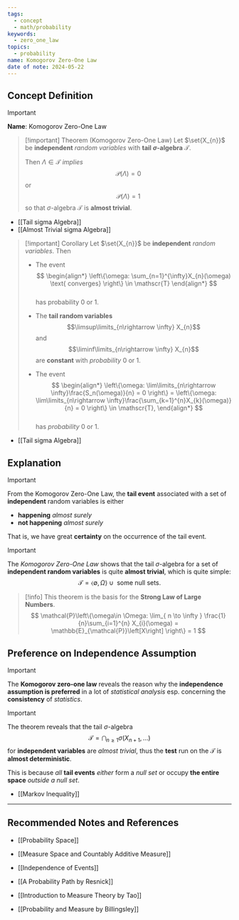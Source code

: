 ```yaml
---
tags:
  - concept
  - math/probability
keywords:
  - zero_one_law
topics:
  - probability
name: Komogorov Zero-One Law
date of note: 2024-05-22
---
```


## Concept Definition

>[!important]
>**Name**: Komogorov Zero-One Law

>[!important] Theorem (Komogorov Zero-One Law)
>Let $\set{X_{n}}$ be **independent** *random variables* with **tail $\sigma$-algebra** $\mathscr{T}$.
>
>Then $\Lambda \in \mathscr{T}$ *implies* 
>$$\mathcal{P}(\Lambda)=0$$ or 
>$$\mathcal{P}(\Lambda)=1$$ 
>so that $\sigma$-algebra $\mathscr{T}$ is **almost trivial**. 

- [[Tail sigma Algebra]]
- [[Almost Trivial sigma Algebra]]

>[!important] Corollary
>Let $\set{X_{n}}$ be **independent** *random variables*. Then 
>
>- The event 
>$$ 
> \begin{align*}
> \left\{\omega: \sum_{n=1}^{\infty}X_{n}(\omega) \text{ converges} \right\} \in \mathscr{T}
> \end{align*}
>$$  
>has probability $0$ or $1$.
>
>- The **tail random variables** $$\limsup\limits_{n\rightarrow \infty} X_{n}$$ and $$\liminf\limits_{n\rightarrow \infty} X_{n}$$ are **constant** with *probability* $0$ or $1$.
>  
>- The event 
> $$ 
> \begin{align*}
> \left\{\omega: \lim\limits_{n\rightarrow \infty}\frac{S_n(\omega)}{n} = 0 \right\} = \left\{\omega: \lim\limits_{n\rightarrow \infty}\frac{\sum_{k=1}^{n}X_{k}(\omega)}{n} = 0 \right\} \in \mathscr{T},
> \end{align*}
>$$  
>has *probability* $0$ or $1$.
> 

- [[Tail sigma Algebra]]

## Explanation

>[!important]
>From the Komogorov Zero-One Law, the **tail event** associated with a set of  **independent** random variables is either 
>- **happening** *almost surely*
>- **not happening** *almost surely*
>  
>That is, we have great **certainty** on the occurrence of the tail event.


>[!important]
> The *Komogorov Zero-One Law* shows that the tail $\sigma$-algebra for a set of **independent random variables** is quite **almost trivial**, which is quite simple:
>$$
>\mathscr{T} = \left\langle \emptyset, \Omega  \right\rangle \cup \text{ some null sets}.
>$$

>[!info]
>This theorem is the basis for the **Strong Law of Large Numbers**.
>$$
>\mathcal{P}\left\{\omega\in \Omega: \lim_{ n \to \infty } \frac{1}{n}\sum_{i=1}^{n} X_{i}(\omega) =  \mathbb{E}_{\mathcal{P}}\left[X\right] \right\} = 1
>$$

## Preference on Independence Assumption

>[!important]
>The **Komogorov zero-one law** reveals the reason why the **independence assumption is preferred** in a lot of *statistical analysis* esp. concerning the **consistency** of *statistics*.

>[!important]
>The theorem reveals that the tail $\sigma$-algebra $$\mathscr{T} = \bigcap_{n \ge 1}\sigma(X_{n+1}, \ldots)$$ 
>for **independent variables** are *almost trivial*, thus the **test** run on the $\mathscr{T}$ is **almost deterministic**. 
>
>This is because *all* **tail events** *either* form a *null set* or occupy  **the entire space** *outside a null set*.

- [[Markov Inequality]]



-----------
##  Recommended Notes and References

- [[Probability Space]]
- [[Measure Space and Countably Additive Measure]]
- [[Independence of Events]]


- [[A Probability Path by Resnick]]
- [[Introduction to Measure Theory by Tao]]
- [[Probability and Measure by Billingsley]]